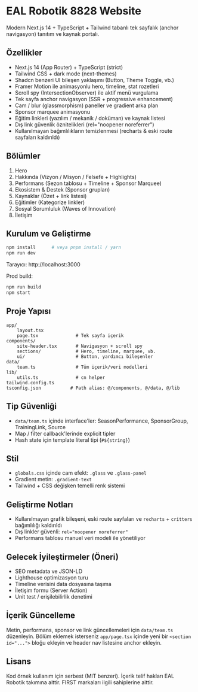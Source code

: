 # EAL Robotik 8828 Website

Modern Next.js 14 + TypeScript + Tailwind tabanlı tek sayfalık (anchor navigasyon) tanıtım ve kaynak portalı.

## Özellikler
- Next.js 14 (App Router) + TypeScript (strict)
- Tailwind CSS + dark mode (next-themes)
- Shadcn benzeri UI bileşen yaklaşımı (Button, Theme Toggle, vb.)
- Framer Motion ile animasyonlu hero, timeline, stat rozetleri
- Scroll spy (IntersectionObserver) ile aktif menü vurgulama
- Tek sayfa anchor navigasyon (SSR + progressive enhancement)
- Cam / blur (glassmorphism) paneller ve gradient arka plan
- Sponsor marquee animasyonu
- Eğitim linkleri (yazılım / mekanik / doküman) ve kaynak listesi
- Dış link güvenlik öznitelikleri (rel="noopener noreferrer")
- Kullanılmayan bağımlılıkların temizlenmesi (recharts & eski route sayfaları kaldırıldı)

## Bölümler
1. Hero
2. Hakkında (Vizyon / Misyon / Felsefe + Highlights)
3. Performans (Sezon tablosu + Timeline + Sponsor Marquee)
4. Ekosistem & Destek (Sponsor grupları)
5. Kaynaklar (Özet + link listesi)
6. Eğitimler (Kategorize linkler)
7. Sosyal Sorumluluk (Waves of Innovation)
8. İletişim

## Kurulum ve Geliştirme
```bash
npm install      # veya pnpm install / yarn
npm run dev
```
Tarayıcı: http://localhost:3000

Prod build:
```bash
npm run build
npm start
```

## Proje Yapısı
```
app/
	layout.tsx
	page.tsx              # Tek sayfa içerik
components/
	site-header.tsx       # Navigasyon + scroll spy
	sections/             # Hero, timeline, marquee, vb.
	ui/                   # Button, yardımcı bileşenler
data/
	team.ts               # Tüm içerik/veri modelleri
lib/
	utils.ts              # cn helper
tailwind.config.ts
tsconfig.json           # Path alias: @/components, @/data, @/lib
```

## Tip Güvenliği
- `data/team.ts` içinde interface'ler: SeasonPerformance, SponsorGroup, TrainingLink, Source
- Map / filter callback'lerinde explicit tipler
- Hash state için template literal tipi (`#${string}`)

## Stil
- `globals.css` içinde cam efekt: `.glass` ve `.glass-panel`
- Gradient metin: `.gradient-text`
- Tailwind + CSS değişken temelli renk sistemi

## Geliştirme Notları
- Kullanılmayan grafik bileşeni, eski route sayfaları ve `recharts` + `critters` bağımlılığı kaldırıldı
- Dış linkler güvenli: `rel="noopener noreferrer"`
- Performans tablosu manuel veri modeli ile yönetiliyor

## Gelecek İyileştirmeler (Öneri)
- SEO metadata ve JSON-LD
- Lighthouse optimizasyon turu
- Timeline verisini data dosyasına taşıma
- İletişim formu (Server Action)
- Unit test / erişilebilirlik denetimi

## İçerik Güncelleme
Metin, performans, sponsor ve link güncellemeleri için `data/team.ts` düzenleyin. Bölüm eklemek isterseniz `app/page.tsx` içinde yeni bir `<section id="...">` bloğu ekleyin ve header nav listesine anchor ekleyin.

## Lisans
Kod örnek kullanım için serbest (MIT benzeri). İçerik telif hakları EAL Robotik takımına aittir. FIRST markaları ilgili sahiplerine aittir.
